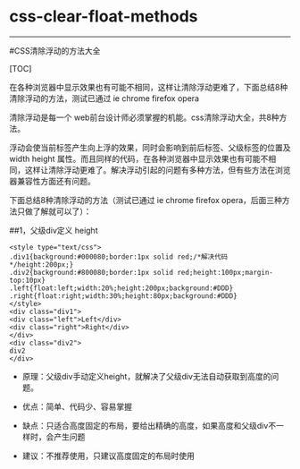 ﻿# css-clear-float-methods

---
#CSS清除浮动的方法大全

[TOC]

在各种浏览器中显示效果也有可能不相同，这样让清除浮动更难了，下面总结8种清除浮动的方法，测试已通过 ie chrome firefox opera 

清除浮动是每一个 web前台设计师必须掌握的机能。css清除浮动大全，共8种方法。 

浮动会使当前标签产生向上浮的效果，同时会影响到前后标签、父级标签的位置及 width height 属性。而且同样的代码，在各种浏览器中显示效果也有可能不相同，这样让清除浮动更难了。解决浮动引起的问题有多种方法，但有些方法在浏览器兼容性方面还有问题。

下面总结8种清除浮动的方法（测试已通过 ie chrome firefox opera，后面三种方法只做了解就可以了）： 

##1，父级div定义 height 
```
<style type="text/css"> 
.div1{background:#000080;border:1px solid red;/*解决代码*/height:200px;} 
.div2{background:#800080;border:1px solid red;height:100px;margin-top:10px} 
.left{float:left;width:20%;height:200px;background:#DDD} 
.right{float:right;width:30%;height:80px;background:#DDD} 
</style> 
<div class="div1"> 
<div class="left">Left</div> 
<div class="right">Right</div> 
</div> 
<div class="div2"> 
div2 
</div> 
```

- 原理：父级div手动定义height，就解决了父级div无法自动获取到高度的问题。 

- 优点：简单、代码少、容易掌握 

- 缺点：只适合高度固定的布局，要给出精确的高度，如果高度和父级div不一样时，会产生问题 

- 建议：不推荐使用，只建议高度固定的布局时使用 